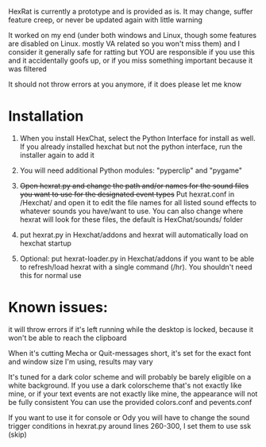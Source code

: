 HexRat is currently a prototype and is provided as is. It may change, suffer feature creep, or never be updated again with little warning

It worked on my end (under both windows and Linux, though some features are disabled on Linux. mostly VA related so you won't miss them) and I consider it generally safe for ratting but YOU are responsible if you use this and it accidentally goofs up, or if you miss something important because it was filtered

It should not throw errors at you anymore, if it does please let me know

# Installation

1. When you install HexChat, select the Python Interface for install as well. If you already installed hexchat but not the python interface, run the installer again to add it

2. You will need additional Python modules: "pyperclip" and "pygame"

3. ~~Open hexrat.py and change the path and/or names for the sound files you want to use for the designated event types~~ Put hexrat.conf in /Hexchat/ and open it to edit the file names for all listed sound effects to whatever sounds you have/want to use. You can also change where hexrat will look for these files, the default is HexChat/sounds/ folder

4. put hexrat.py in Hexchat/addons   and hexrat will automatically load on hexchat startup

5. Optional: put hexrat-loader.py in Hexchat/addons if you want to be able to refresh/load hexrat with a single command (/hr). You shouldn't need this for normal use

# Known issues: 

it will throw errors if it's left running while the desktop is locked, because it won't be able to reach the clipboard

When it's cutting Mecha or Quit-messages short, it's set for the exact font and window size I'm using, results may vary

It's tuned for a dark color scheme and will probably be barely eligible on a white background. If you use a dark colorscheme that's not exactly like mine, or if your text events are not exactly like mine, the appearance will not be fully consistent You can use the provided colors.conf and pevents.conf

If you want to use it for console or Ody you will have to change the sound trigger conditions in hexrat.py around lines 260-300, I set them to use ssk (skip)

